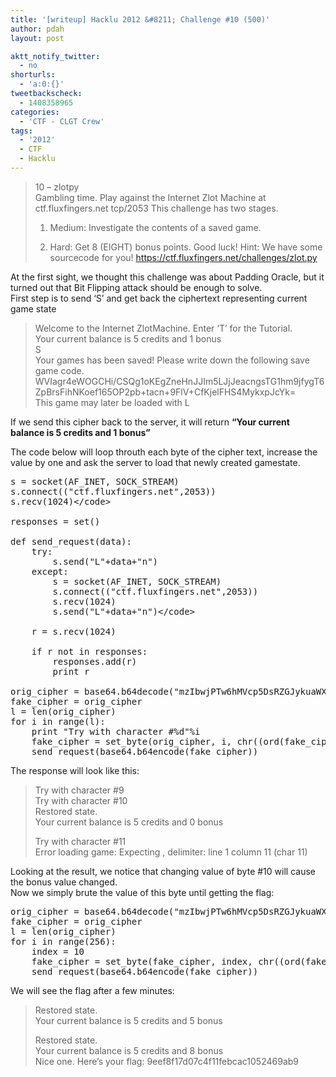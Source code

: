 ```yaml
---
title: '[writeup] Hacklu 2012 &#8211; Challenge #10 (500)'
author: pdah
layout: post

aktt_notify_twitter:
  - no
shorturls:
  - 'a:0:{}'
tweetbackscheck:
  - 1408358965
categories:
  - 'CTF - CLGT Crew'
tags:
  - '2012'
  - CTF
  - Hacklu
---
```

> 10 &#8211; zlotpy  
> Gambling time. Play against the Internet Zlot Machine at ctf.fluxfingers.net tcp/2053 This challenge has two stages.
> 
> 1) Medium: Investigate the contents of a saved game.
> 
> 2) Hard: Get 8 (EIGHT) bonus points. Good luck! Hint: We have some sourcecode for you! https://ctf.fluxfingers.net/challenges/zlot.py

At the first sight, we thought this challenge was about Padding Oracle, but it turned out that Bit Flipping attack should be enough to solve.  
First step is to send &#8216;S&#8217; and get back the ciphertext representing current game state

> Welcome to the Internet ZlotMachine. Enter &#8216;T&#8217; for the Tutorial.  
> Your current balance is 5 credits and 1 bonus  
> S  
> Your games has been saved! Please write down the following save game code.  
> WVIagr4eWOGCHi/CSQg1oKEgZneHnJJIm5LJjJeacngsTG1hm9jfygT6ZpBrsFihNKoef165OP2pb+tacn+9FlV+CfKjelFHS4MykxpJcYk=  
> This game may later be loaded with L

If we send this cipher back to the server, it will return **&#8220;Your current balance is 5 credits and 1 bonus&#8221;**

The code below will loop throuth each byte of the cipher text, increase the value by one and ask the server to load that newly created gamestate.

<pre class="brush: python; title: ; notranslate" title="">s = socket(AF_INET, SOCK_STREAM)
s.connect(("ctf.fluxfingers.net",2053))
s.recv(1024)&lt;/code&gt;

responses = set()

def send_request(data):
    try:
        s.send("L"+data+"n")
    except:
        s = socket(AF_INET, SOCK_STREAM)
        s.connect(("ctf.fluxfingers.net",2053))
        s.recv(1024)
        s.send("L"+data+"n")&lt;/code&gt;

    r = s.recv(1024)

    if r not in responses:
        responses.add(r)
        print r

orig_cipher = base64.b64decode("mzIbwjPTw6hMVcp5DsRZGJykuaWXYaukFOEvUT5xVFLfjqQahbCTNsjXYYUawNEc+XFBV689Y/LPD8YYqKy+Z4DqS1uh9yva1ICjyphYbC8=")
fake_cipher = orig_cipher
l = len(orig_cipher)
for i in range(l):
    print "Try with character #%d"%i
    fake_cipher = set_byte(orig_cipher, i, chr((ord(fake_cipher[i])+1)%256) )
    send_request(base64.b64encode(fake_cipher))
</pre>

The response will look like this:

> Try with character #9  
> Try with character #10  
> Restored state.  
> Your current balance is 5 credits and 0 bonus
> 
> Try with character #11  
> Error loading game: Expecting , delimiter: line 1 column 11 (char 11)

Looking at the result, we notice that changing value of byte #10 will cause the bonus value changed.  
Now we simply brute the value of this byte until getting the flag:

<pre class="brush: python; title: ; notranslate" title="">orig_cipher = base64.b64decode("mzIbwjPTw6hMVcp5DsRZGJykuaWXYaukFOEvUT5xVFLfjqQahbCTNsjXYYUawNEc+XFBV689Y/LPD8YYqKy+Z4DqS1uh9yva1ICjyphYbC8=")
fake_cipher = orig_cipher
l = len(orig_cipher)
for i in range(256):
    index = 10
    fake_cipher = set_byte(fake_cipher, index, chr((ord(fake_cipher[index])+i)%256) )
    send_request(base64.b64encode(fake_cipher))
</pre>

We will see the flag after a few minutes:

> Restored state.  
> Your current balance is 5 credits and 5 bonus
> 
> Restored state.  
> Your current balance is 5 credits and 8 bonus  
> Nice one. Here&#8217;s your flag: 9eef8f17d07c4f11febcac1052469ab9